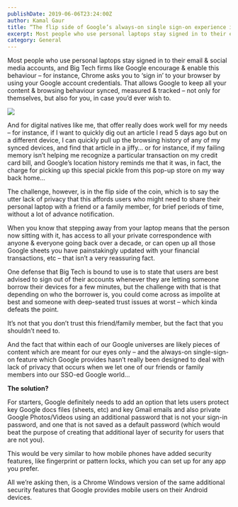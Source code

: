 ```yaml
---
publishDate: 2019-06-06T23:24:00Z
author: Kamal Gaur
title: “The flip side of Google’s always-on single sign-on experience is the lack of privacy when you need it the most” 
excerpt: Most people who use personal laptops stay signed in to their email & social media accounts, and Big Tech firms like Google encourage & enable… 
category: General
---
```


Most people who use personal laptops stay signed in to their email & social media accounts, and Big Tech firms like Google encourage & enable this behaviour – for instance, Chrome asks you to ‘sign in’ to your browser by using your Google account credentials. That allows Google to keep all your content & browsing behaviour synced, measured & tracked – not only for themselves, but also for you, in case you’d ever wish to.

![](https://kamalgaur.com/wp-content/uploads/2020/12/image-2.png)

And for digital natives like me, that offer really does work well for my needs – for instance, if I want to quickly dig out an article I read 5 days ago but on a different device, I can quickly pull up the browsing history of any of my synced devices, and find that article in a jiffy… or for instance, if my failing memory isn’t helping me recognize a particular transaction on my credit card bill, and Google’s location history reminds me that it was, in fact, the charge for picking up this special pickle from this pop-up store on my way back home…

The challenge, however, is in the flip side of the coin, which is to say the utter lack of privacy that this affords users who might need to share their personal laptop with a friend or a family member, for brief periods of time, without a lot of advance notification.

When you know that stepping away from your laptop means that the person now sitting with it, has access to all your private correspondence with anyone & everyone going back over a decade, or can open up all those Google sheets you have painstakingly updated with your financial transactions, etc – that isn’t a very reassuring fact.

One defense that Big Tech is bound to use is to state that users are best advised to sign out of their accounts whenever they are letting someone borrow their devices for a few minutes, but the challenge with that is that depending on who the borrower is, you could come across as impolite at best and someone with deep-seated trust issues at worst – which kinda defeats the point.

It’s not that you don’t trust this friend/family member, but the fact that you shouldn’t need to.

And the fact that within each of our Google universes are likely pieces of content which are meant for our eyes only – and the always-on single-sign-on feature which Google provides hasn’t really been designed to deal with lack of privacy that occurs when we let one of our friends or family members into our SSO-ed Google world…

**The solution?**

For starters, Google definitely needs to add an option that lets users protect key Google docs files (sheets, etc) and key Gmail emails and also private Google Photos/Videos using an additional password that is not your sign-in password, and one that is not saved as a default password (which would beat the purpose of creating that additional layer of security for users that are not you).

This would be very similar to how mobile phones have added security features, like fingerprint or pattern locks, which you can set up for any app you prefer.

All we’re asking then, is a Chrome Windows version of the same additional security features that Google provides mobile users on their Android devices.
